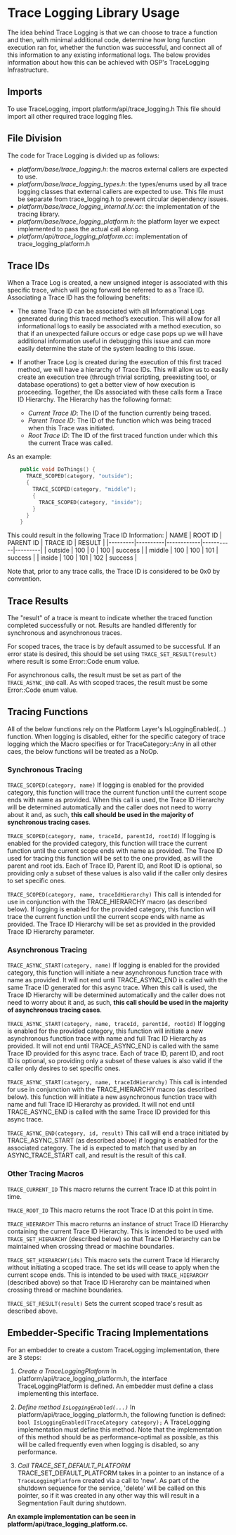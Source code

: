 # Trace Logging Library Usage

The idea behind Trace Logging is that we can choose to trace a function and
then, with minimal additional code, determine how long function execution ran
for, whether the function was successful, and connect all of this information to
any existing informational logs. The below provides information about how this
can be achieved with OSP's TraceLogging Infrastructure.

## Imports

To use TraceLogging, import platform/api/trace_logging.h
This file should import all other required trace logging files.

## File Division
The code for Trace Logging is divided up as follows:
  * *platform/base/trace_logging.h*: the macros external callers are expected to
      use.
  * *platform/base/trace_logging_types.h*: the types/enums used by all trace
      logging classes that external callers are expected to use. This file must
      be separate from trace_logging.h to prevent circular dependency issues.
  * *platform/base/trace_logging_internal.h/.cc*: the implementation of the
      tracing library.
  * *platform/base/trace_logging_platform.h*: the platform layer we expect
      implemented to pass the actual call along.
  * *platform/api/trace_logging_platform.cc*: implementation of
      trace_logging_platform.h

## Trace IDs

When a Trace Log is created, a new unsigned integer is associated with this
specific trace, which will going forward be referred to as a Trace ID.
Associating a Trace ID has the following benefits:

* The same Trace ID can be associated with all Informational Logs generated
  during this traced method’s execution. This will allow for all informational
  logs to easily be associated with a method execution, so that if an unexpected
  failure occurs or edge case pops up we will have additional information useful
  in debugging this issue and can more easily determine the state of the system
  leading to this issue.

* If another Trace Log is created during the execution of this first traced
  method, we will have a hierarchy of Trace IDs. This will allow us to easily
  create an execution tree (through trivial scripting, preexisting tool, or
  database operations) to get a better view of how execution is proceeding.
  Together, the IDs associated with these calls form a Trace ID Hierarchy. The
  Hierarchy has the following format:
  * *Current Trace ID*: The ID of the function currently being traced.
  * *Parent Trace ID*: The ID of the function which was being traced when this
    Trace was initiated.
  * *Root Trace ID*: The ID of the first traced function under which this the
    current Trace was called.

As an example:
``` cpp
    public void DoThings() {
      TRACE_SCOPED(category, "outside");
      {
        TRACE_SCOPED(category, "middle");
        {
          TRACE_SCOPED(category, "inside");
        }
      }
    }
```

This could result in the following Trace ID Information:
  | NAME    | ROOT ID  | PARENT ID  | TRACE ID  | RESULT  |
  |---------|----------|------------|-----------|---------|
  | outside | 100      | 0          | 100       | success |
  | middle  | 100      | 100        | 101       | success |
  | inside  | 100      | 101        | 102       | success |

Note that, prior to any trace calls, the Trace ID is considered to be 0x0 by
convention.

## Trace Results

The "result" of a trace is meant to indicate whether the traced function
completed successfully or not. Results are handled differently for synchronous
and asynchronous traces.

For scoped traces, the trace is by default assumed to be successful. If an error
state is desired, this should be set using `TRACE_SET_RESULT(result)` where result
is some Error::Code enum value.

For asynchronous calls, the result must be set as part of the `TRACE_ASYNC_END`
call. As with scoped traces, the result must be some Error::Code enum value.

## Tracing Functions
All of the below functions rely on the Platform Layer's IsLoggingEnabled(...)
function. When logging is disabled, either for the specific category of trace
logging which the Macro specifies or for TraceCategory::Any in all other caes,
the below functions will be treated as a NoOp.

### Synchronous Tracing
  `TRACE_SCOPED(category, name)`
    If logging is enabled for the provided category, this function will trace
    the current function until the current scope ends with name as provided.
    When this call is used, the Trace ID Hierarchy will be determined
    automatically and the caller does not need to worry about it and, as such,
    **this call should be used in the majority of synchronous tracing cases**.

  `TRACE_SCOPED(category, name, traceId, parentId, rootId)`
    If logging is enabled for the provided category, this function will trace
    the current function until the current scope ends with name as provided. The
    Trace ID used for tracing this function will be set to the one provided, as
    will the parent and root ids. Each of Trace ID, Parent ID, and Root ID is
    optional, so providing only a subset of these values is also valid if the
    caller only desires to set specific ones.

  `TRACE_SCOPED(category, name, traceIdHierarchy)`
    This call is intended for use in conjunction with the TRACE_HIERARCHY macro
    (as described below). If logging is enabled for the provided category, this
    function will trace the current function until the current scope ends with
    name as provided. The Trace ID Hierarchy will be set as provided in the
    provided Trace ID Hierarchy parameter.

### Asynchronous Tracing
  `TRACE_ASYNC_START(category, name)`
    If logging is enabled for the provided category, this function will initiate
    a new asynchronous function trace with name as provided. It will not end
    until TRACE_ASYNC_END is called with the same Trace ID generated for this
    async trace. When this call is used, the Trace ID Hierarchy will be
    determined automatically and the caller does not need to worry about it and,
    as such, **this call should be used in the majority of asynchronous tracing
    cases**.

  `TRACE_ASYNC_START(category, name, traceId, parentId, rootId)`
    If logging is enabled for the provided category, this function will initiate
    a new asynchronous function trace with name and full Trac ID Hierarchy as
    provided. It will not end until TRACE_ASYNC_END is called with the same
    Trace ID provided for this async trace. Each of trace ID, parent ID, and
    root ID is optional, so providing only a subset of these values is also
    valid if the caller only desires to set specific ones.

  `TRACE_ASYNC_START(category, name, traceIdHierarchy)`
    This call is intended for use in conjunction with the TRACE_HIERARCHY macro
    (as described below). this function will initiate a new asynchronous
    function trace with name and full Trace ID Hierarchy as provided. It will
    not end until TRACE_ASYNC_END is called with the same Trace ID provided for
    this async trace.

  `TRACE_ASYNC_END(category, id, result)`
    This call will end a trace initiated by TRACE_ASYNC_START (as described
    above) if logging is enabled for the associated category. The id is expected
    to match that used by an ASYNC_TRACE_START call, and result is the result of
    this call.

### Other Tracing Macros
  `TRACE_CURRENT_ID`
    This macro returns the current Trace ID at this point in time.

  `TRACE_ROOT_ID`
    This macro returns the root Trace ID at this point in time.

  `TRACE_HIERARCHY`
    This macro returns an instance of struct Trace ID Hierarchy containing the
    current Trace ID Hierarchy. This is intended to be used with
    `TRACE_SET_HIERARCHY` (described below) so that Trace ID Hierarchy can be
    maintained when crossing thread or machine boundaries.

  `TRACE_SET_HIERARCHY(ids)`
    This macro sets the current Trace Id Hierarchy without initiating a scoped
    trace. The set ids will cease to apply when the current scope ends. This is
    intended to be used with `TRACE_HIERARCHY` (described above) so that Trace
    ID Hierarchy can be maintained when crossing thread or machine boundaries.

  `TRACE_SET_RESULT(result)`
    Sets the current scoped trace's result as described above.

## Embedder-Specific Tracing Implementations

For an embedder to create a custom TraceLogging implementation, there are 3
steps:

1. *Create a TraceLoggingPlatform*
  In platform/api/trace_logging_platform.h, the interface TraceLoggingPlatform
  is defined. An embedder must define a class implementing this interface.

2. *Define method `IsLoggingEnabled(...)`*
  In platform/api/trace_logging_platform.h, the following function is defined:
    `bool IsLoggingEnabled(TraceCategory category);`
  A TraceLogging implementation must define this method. Note that the
  implementation of this method should be as performance-optimal as possible, as
  this will be called frequently even when logging is disabled, so any
  performance.

3. *Call TRACE_SET_DEFAULT_PLATFORM*
  TRACE_SET_DEFAULT_PLATFORM takes in a pointer to an instance of a
  `TraceLoggingPlatform` created via a call to 'new'. As part of the shutdown
  sequence for the service, 'delete' will be called on this pointer, so if it
  was created in any other way this will result in a Segmentation Fault during
  shutdown.

**An example implementation can be seen in platform/api/trace_logging_platform.cc.**

